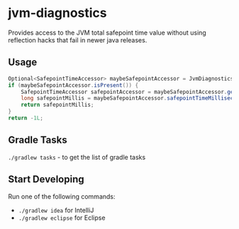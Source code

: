 jvm-diagnostics
===============
Provides access to the JVM total safepoint time value without using reflection hacks that fail
in newer java releases.

Usage
-----
```java
Optional<SafepointTimeAccessor> maybeSafepointAccessor = JvmDiagnostics.totalSafepointTime();
if (maybeSafepointAccessor.isPresent()) {
    SafepointTimeAccessor safepointAccessor = maybeSafepointAccessor.get();
    long safepointMillis = maybeSafepointAccessor.safepointTimeMilliseconds();
    return safepointMillis;
}
return -1L;
```

Gradle Tasks
------------
`./gradlew tasks` - to get the list of gradle tasks


Start Developing
----------------
Run one of the following commands:

* `./gradlew idea` for IntelliJ
* `./gradlew eclipse` for Eclipse
